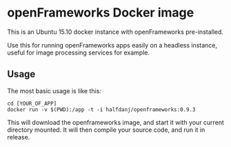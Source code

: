 # openFrameworks Docker image
This is an Ubuntu 15.10 docker instance with openFrameworks pre-installed.

Use this for running openFrameworks apps easily on a headless instance, useful for
image processing services for example.

## Usage
The most basic usage is like this:
```
cd [YOUR_OF_APP]
docker run -v $(PWD):/app -t -i halfdanj/openframeworks:0.9.3
```

This will download the openframeworks image, and start it with your current
directory mounted. It will then compile your source code, and run it in release.
